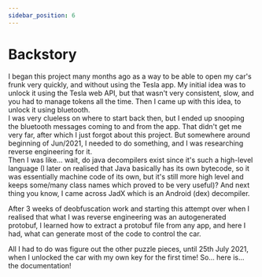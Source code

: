 ```yaml
---
sidebar_position: 6
---
```


# Backstory

I began this project many months ago as a way to be able to open my car's frunk very quickly, and without using the Tesla app. My initial idea was to unlock it using the Tesla web API, but that wasn't very consistent, slow, and you had to manage tokens all the time. Then I came up with this idea, to unlock it using bluetooth.  
I was very clueless on where to start back then, but I ended up snooping the bluetooth messages coming to and from the app. That didn't get me very far, after which I just forgot about this project. But somewhere around beginning of Jun/2021, I needed to do something, and I was researching reverse engineering for it.  
Then I was like... wait, do java decompilers exist since it's such a high-level language (I later on realised that Java basically has its own bytecode, so it was essentially machine code of its own, but it's still more high level and keeps some/many class names which proved to be very useful)? And next thing you know, I came across JadX which is an Android (dex) decompiler.

After 3 weeks of deobfuscation work and starting this attempt over when I realised that what I was reverse engineering was an autogenerated protobuf, I learned how to extract a protobuf file from any app, and here I had, what can generate most of the code to control the car.

All I had to do was figure out the other puzzle pieces, until 25th July 2021, when I unlocked the car with my own key for the first time! So... here is... the documentation!
